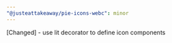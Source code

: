 ```yaml
---
"@justeattakeaway/pie-icons-webc": minor
---
```


[Changed] - use lit decorator to define icon components
